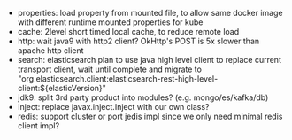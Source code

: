 * properties: load property from mounted file, to allow same docker image with different runtime mounted properties for kube 
* cache: 2level short timed local cache, to reduce remote load
* http: wait java9 with http2 client? OkHttp's POST is 5x slower than apache http client 
* search: elasticsearch plan to use java high level client to replace current transport client, wait until complete and migrate to "org.elasticsearch.client:elasticsearch-rest-high-level-client:${elasticVersion}"
* jdk9: split 3rd party product into modules? (e.g. mongo/es/kafka/db)
* inject: replace javax.inject.Inject with our own class? 
* redis: support cluster or port jedis impl since we only need minimal redis client impl?
